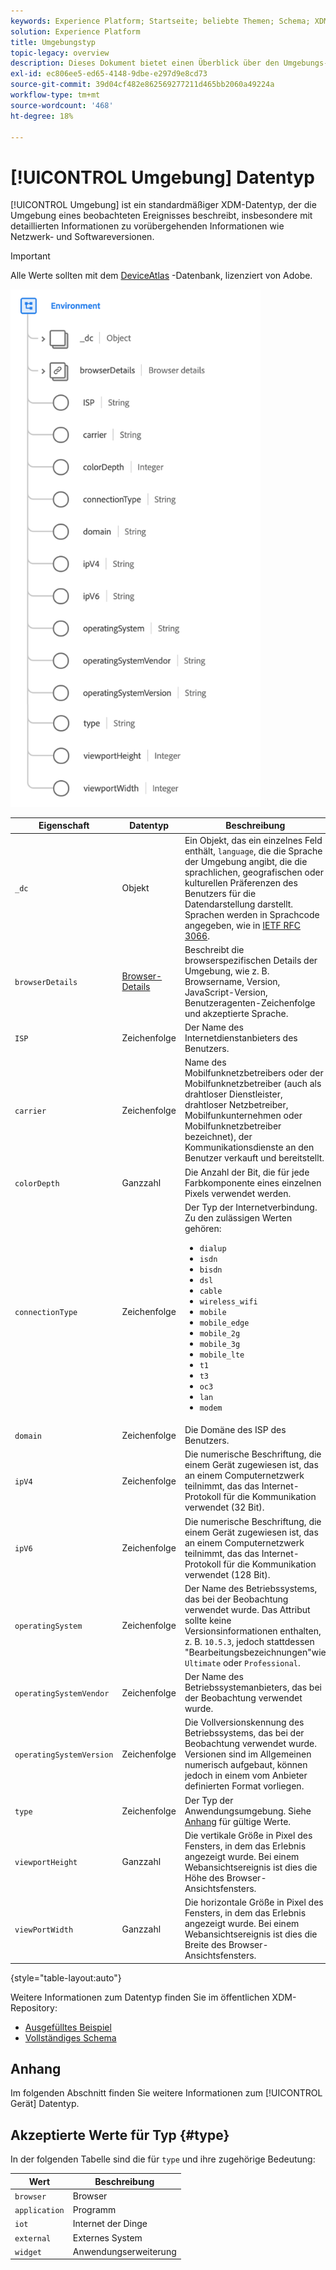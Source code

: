 ```yaml
---
keywords: Experience Platform; Startseite; beliebte Themen; Schema; XDM; Felder; Schemas; Schemas; Umgebung; Datentyp; Datentyp; Datentyp;
solution: Experience Platform
title: Umgebungstyp
topic-legacy: overview
description: Dieses Dokument bietet einen Überblick über den Umgebungs-XDM-Datentyp.
exl-id: ec806ee5-ed65-4148-9dbe-e297d9e8cd73
source-git-commit: 39d04cf482e862569277211d465bb2060a49224a
workflow-type: tm+mt
source-wordcount: '468'
ht-degree: 18%

---
```


# [!UICONTROL Umgebung] Datentyp

[!UICONTROL Umgebung] ist ein standardmäßiger XDM-Datentyp, der die Umgebung eines beobachteten Ereignisses beschreibt, insbesondere mit detaillierten Informationen zu vorübergehenden Informationen wie Netzwerk- und Softwareversionen.

>[!IMPORTANT]
>
>Alle Werte sollten mit dem [DeviceAtlas](https://deviceatlas.com) -Datenbank, lizenziert von Adobe.

<img src="../images/data-types/environment.png" width="400" /><br />

| Eigenschaft | Datentyp | Beschreibung |
| --- | --- | --- |
| `_dc` | Objekt | Ein Objekt, das ein einzelnes Feld enthält, `language`, die die Sprache der Umgebung angibt, die die sprachlichen, geografischen oder kulturellen Präferenzen des Benutzers für die Datendarstellung darstellt. Sprachen werden in Sprachcode angegeben, wie in [IETF RFC 3066](https://www.ietf.org/rfc/rfc3066.txt). |
| `browserDetails` | [Browser-Details](./browser-details.md) | Beschreibt die browserspezifischen Details der Umgebung, wie z. B. Browsername, Version, JavaScript-Version, Benutzeragenten-Zeichenfolge und akzeptierte Sprache. |
| `ISP` | Zeichenfolge | Der Name des Internetdienstanbieters des Benutzers. |
| `carrier` | Zeichenfolge | Name des Mobilfunknetzbetreibers oder der Mobilfunknetzbetreiber (auch als drahtloser Dienstleister, drahtloser Netzbetreiber, Mobilfunkunternehmen oder Mobilfunknetzbetreiber bezeichnet), der Kommunikationsdienste an den Benutzer verkauft und bereitstellt. |
| `colorDepth` | Ganzzahl | Die Anzahl der Bit, die für jede Farbkomponente eines einzelnen Pixels verwendet werden. |
| `connectionType` | Zeichenfolge | Der Typ der Internetverbindung. Zu den zulässigen Werten gehören: <ul><li>`dialup`</li><li>`isdn`</li><li>`bisdn`</li><li>`dsl`</li><li>`cable`</li><li>`wireless_wifi`</li><li>`mobile`</li><li>`mobile_edge`</li><li>`mobile_2g`</li><li>`mobile_3g`</li><li>`mobile_lte`</li><li>`t1`</li><li>`t3`</li><li>`oc3`</li><li>`lan`</li><li>`modem`</li></ul> |
| `domain` | Zeichenfolge | Die Domäne des ISP des Benutzers. |
| `ipV4` | Zeichenfolge | Die numerische Beschriftung, die einem Gerät zugewiesen ist, das an einem Computernetzwerk teilnimmt, das das Internet-Protokoll für die Kommunikation verwendet (32 Bit). |
| `ipV6` | Zeichenfolge | Die numerische Beschriftung, die einem Gerät zugewiesen ist, das an einem Computernetzwerk teilnimmt, das das Internet-Protokoll für die Kommunikation verwendet (128 Bit). |
| `operatingSystem` | Zeichenfolge | Der Name des Betriebssystems, das bei der Beobachtung verwendet wurde. Das Attribut sollte keine Versionsinformationen enthalten, z. B. `10.5.3`, jedoch stattdessen &quot;Bearbeitungsbezeichnungen&quot;wie `Ultimate` oder `Professional`. |
| `operatingSystemVendor` | Zeichenfolge | Der Name des Betriebssystemanbieters, das bei der Beobachtung verwendet wurde. |
| `operatingSystemVersion` | Zeichenfolge | Die Vollversionskennung des Betriebssystems, das bei der Beobachtung verwendet wurde. Versionen sind im Allgemeinen numerisch aufgebaut, können jedoch in einem vom Anbieter definierten Format vorliegen. |
| `type` | Zeichenfolge | Der Typ der Anwendungsumgebung. Siehe [Anhang](#type) für gültige Werte. |
| `viewportHeight` | Ganzzahl | Die vertikale Größe in Pixel des Fensters, in dem das Erlebnis angezeigt wurde. Bei einem Webansichtsereignis ist dies die Höhe des Browser-Ansichtsfensters. |
| `viewPortWidth` | Ganzzahl | Die horizontale Größe in Pixel des Fensters, in dem das Erlebnis angezeigt wurde. Bei einem Webansichtsereignis ist dies die Breite des Browser-Ansichtsfensters. |

{style=&quot;table-layout:auto&quot;}

Weitere Informationen zum Datentyp finden Sie im öffentlichen XDM-Repository:

* [Ausgefülltes Beispiel](https://github.com/adobe/xdm/blob/master/components/datatypes/environment.example.1.json)
* [Vollständiges Schema](https://github.com/adobe/xdm/blob/master/components/datatypes/environment.schema.json)

## Anhang

Im folgenden Abschnitt finden Sie weitere Informationen zum [!UICONTROL Gerät] Datentyp.

## Akzeptierte Werte für Typ {#type}

In der folgenden Tabelle sind die für `type` und ihre zugehörige Bedeutung:

| Wert | Beschreibung |
| --- | --- |
| `browser` | Browser |
| `application` | Programm |
| `iot` | Internet der Dinge |
| `external` | Externes System |
| `widget` | Anwendungserweiterung |
